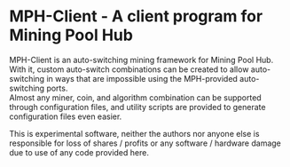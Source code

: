 # MPH-Client - A client program for Mining Pool Hub

MPH-Client is an auto-switching mining framework for Mining Pool Hub.  With it, custom auto-switch combinations can be created to allow auto-switching in ways that are impossible using the MPH-provided auto-switching ports.  
Almost any miner, coin, and algorithm combination can be supported through configuration files, and utility scripts are provided to generate configuration files even easier.

This is experimental software, neither the authors nor anyone else is responsible for loss of shares / profits or any software / hardware damage due to use of any code provided here.